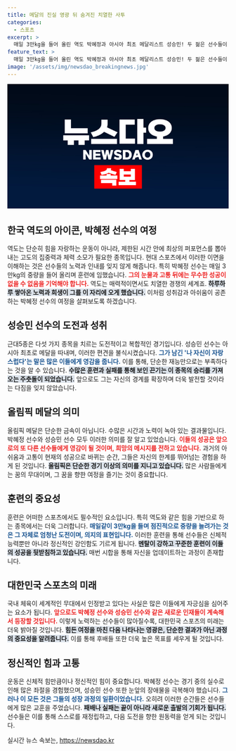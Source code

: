 ```yaml
---
title: 메달의 진실 영광 뒤 숨겨진 치열한 사투
categories:
  - 스포츠
excerpt: >
  매일 3만kg을 들어 올린 역도 박혜정과 아시아 최초 메달리스트 성승민! 두 젊은 선수들이 극복한 고난의 여정과 감동의 순간들이 담긴 이야기, 클릭해서 확인해보세요!
feature_text: >
  매일 3만kg을 들어 올린 역도 박혜정과 아시아 최초 메달리스트 성승민! 두 젊은 선수들이 극복한 고난의 여정과 감동의 순간들이 담긴 이야기, 클릭해서 확인해보세요!
image: '/assets/img/newsdao_breakingnews.jpg'
---
```


<p><img src="/assets/img/newsdao_breakingnews.jpg" alt="koreaapp 속보" /></p>

<h2 data-ke-size="size26">한국 역도의 아이콘, 박혜정 선수의 여정</h2>

<p data-ke-size="size16">역도는 단순히 힘을 자랑하는 운동이 아니라, 제한된 시간 안에 최상의 퍼포먼스를 뽑아내는 고도의 집중력과 체력 소모가 필요한 종목입니다. 현대 스포츠에서 이러한 이면을 이해하는 것은 선수들의 노력과 인내를 잊지 않게 해줍니다. 특히 박혜정 선수는 매일 3만kg의 중량을 들어 올리며 훈련에 임했습니다. <b><span style="color: #ee2323;">그의 눈물과 고통 뒤에는 무수한 성공이 없을 수 없음을 기억해야 합니다.</span></b> 역도는 매력적이면서도 치열한 경쟁의 세계죠. <b><span style="background-color: #21538527;">하루하루 쌓아온 노력과 희생이 그를 이 자리에 오게 했습니다.</span></b> 이처럼 성취감과 아쉬움이 공존하는 박혜정 선수의 여정을 살펴보도록 하겠습니다.</p>

<p data-ke-size="size16"></p>

<h2 data-ke-size="size26">성승민 선수의 도전과 성취</h2>

<p data-ke-size="size16">근대5종은 다섯 가지 종목을 치르는 도전적이고 복합적인 경기입니다. 성승민 선수는 아시아 최초로 메달을 따내며, 이러한 편견을 불식시켰습니다. <b><span style="color: #1a5490;">그가 남긴 '나 자신이 자랑스럽다'는 말은 많은 이들에게 영감을 줍니다.</span></b> 이를 통해, 단순한 재능만으로는 부족하다는 것을 알 수 있습니다. <b><span style="background-color: #21538527;">수많은 훈련과 실패를 통해 보인 끈기는 이 종목의 승리를 가져오는 주춧돌이 되었습니다.</span></b> 앞으로도 그는 자신의 경계를 확장하며 더욱 발전할 것이라는 다짐을 잊지 않았습니다.</p>

<p data-ke-size="size16"></p>

<h2 data-ke-size="size26">올림픽 메달의 의미</h2>

<p data-ke-size="size16">올림픽 메달은 단순한 금속이 아닙니다. 수많은 시간과 노력이 녹아 있는 결과물입니다. 박혜정 선수와 성승민 선수 모두 이러한 의미를 잘 알고 있었습니다. <b><span style="color: #ee2323;">이들의 성공은 앞으로의 또 다른 선수들에게 영감이 될 것이며, 희망의 메시지를 전하고 있습니다.</span></b> 과거의 아쉬움과 고통이 현재의 성공으로 바뀌는 순간, 그들은 자신의 한계를 뛰어넘는 경험을 하게 된 것입니다. <b><span style="background-color: #21538527;">올림픽은 단순한 경기 이상의 의미를 지니고 있습니다.</span></b> 많은 사람들에게는 꿈의 무대이며, 그 꿈을 향한 여정을 즐기는 것이 중요합니다.</p>

<p data-ke-size="size16"></p>

<h2 data-ke-size="size26">훈련의 중요성</h2>

<p data-ke-size="size16">훈련은 어떠한 스포츠에서도 필수적인 요소입니다. 특히 역도와 같은 힘을 기반으로 하는 종목에서는 더욱 그러합니다. <b><span style="color: #1a5490;">매일같이 3만kg을 들며 점진적으로 중량을 늘려가는 것은 그 자체로 엄청난 도전이며, 의지의 표현입니다.</span></b> 이러한 훈련을 통해 선수들은 신체적 능력뿐만 아니라 정신적인 강인함도 기르게 됩니다. <b><span style="background-color: #21538527;">멘탈이 강하고 꾸준한 훈련이 이들의 성공을 뒷받침하고 있습니다.</span></b> 매번 시합을 통해 자신을 업데이트하는 과정이 존재합니다.</p>

<p data-ke-size="size16"></p>

<h2 data-ke-size="size26">대한민국 스포츠의 미래</h2>

<p data-ke-size="size16">국내 체육이 세계적인 무대에서 인정받고 있다는 사실은 많은 이들에게 자긍심을 심어주는 요소가 됩니다. <b><span style="color: #ee2323;">앞으로도 박혜정 선수와 성승민 선수와 같은 새로운 인재들이 계속해서 등장할 것입니다.</span></b> 이렇게 노력하는 선수들이 많아질수록, 대한민국 스포츠의 미래는 더욱 밝아질 것입니다. <b><span style="background-color: #21538527;">힘든 여정을 마친 다음 나타나는 영광은, 단순한 결과가 아닌 과정의 중요성을 알려줍니다.</span></b> 이를 통해 후배들 또한 더욱 높은 목표를 세우게 될 것입니다.</p>

<p data-ke-size="size16"></p>

<h2 data-ke-size="size26">정신적인 힘과 고통</h2>

<p data-ke-size="size16">운동은 신체적 힘만큼이나 정신적인 힘이 중요합니다. 박혜정 선수는 경기 중의 실수로 인해 많은 좌절을 경험했으며, 성승민 선수 또한 눈앞의 장애물을 극복해야 했습니다. <b><span style="color: #1a5490;">그러나 이 모든 것은 그들의 성장 과정의 일환이었습니다.</span></b> 오히려 이러한 순간들은 선수들에게 많은 교훈을 주었습니다. <b><span style="background-color: #21538527;">패배나 실패는 끝이 아니라 새로운 출발의 기회가 됩니다.</span></b> 선수들은 이를 통해 스스로를 재정립하고, 다음 도전을 향한 원동력을 얻게 되는 것입니다.</p>

<p data-ke-size="size16"></p>
실시간 뉴스 속보는, <a href="https://newsdao.kr" rel="dofollow">https://newsdao.kr</a>


